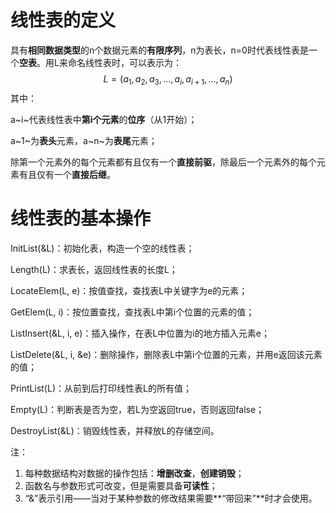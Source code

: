 # 线性表的定义

​		具有**相同数据类型**的n个数据元素的**有限序列**，n为表长，n=0时代表线性表是一个**空表**。用L来命名线性表时，可以表示为：
$$
L = (a_1, a_2, a_3, ... , a_i, a_{i+1}, ..., a_n)
$$
其中：

a~i~代表线性表中**第i个元素**的**位序**（从1开始）；

a~1~为**表头**元素，a~n~为**表尾**元素；

除第一个元素外的每个元素都有且仅有一个**直接前驱**，除最后一个元素外的每个元素有且仅有一个**直接后继**。



# 线性表的基本操作

InitList(&L)：初始化表，构造一个空的线性表；

Length(L)：求表长，返回线性表的长度L；

LocateElem(L, e)：按值查找，查找表L中关键字为e的元素；

GetElem(L, i)：按位置查找，查找表L中第i个位置的元素的值；

ListInsert(&L, i, e)：插入操作，在表L中位置为i的地方插入元素e；

ListDelete(&L, i, &e)：删除操作，删除表L中第i个位置的元素，并用e返回该元素的值；

PrintList(L)：从前到后打印线性表L的所有值；

Empty(L)：判断表是否为空，若L为空返回true，否则返回false；

DestroyList(&L)：销毁线性表，并释放L的存储空间。



注：

1. 每种数据结构对数据的操作包括：**增删改查**，**创建销毁**；
2. 函数名与参数形式可改变，但是需要具备**可读性**；
3. “&”表示引用——当对于某种参数的修改结果需要**“带回来”**时才会使用。